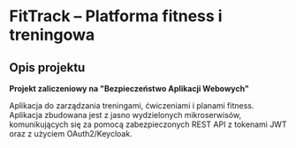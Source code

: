 # FitTrack – Platforma fitness i treningowa

## Opis projektu
**Projekt zaliczeniowy na "Bezpieczeństwo Aplikacji Webowych"** 

Aplikacja do zarządzania treningami, ćwiczeniami i planami fitness. 
Aplikacja zbudowana jest z jasno wydzielonych mikroserwisów, komunikujących się za pomocą zabezpieczonych REST API z tokenami JWT oraz z użyciem OAuth2/Keycloak.